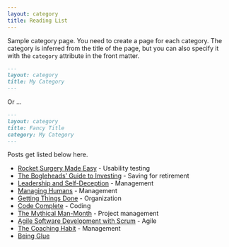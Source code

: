```yaml
---
layout: category
title: Reading List
---
```



Sample category page. You need to create a page for each category.
The category is inferred from the title of the page, but you can also
specify it with the `category` attribute in the front matter.

```md
---
layout: category
title: My Category
---
```

Or ...

```md
---
layout: category
title: Fancy Title
category: My Category
---
```

Posts get listed below here.

<ul>
  <li><a href="http://www.amazon.com/gp/product/B002UXRGNO">Rocket Surgery Made Easy</a> - Usability testing</li>
  <li><a href="http://www.amazon.com/gp/product/0471730335">The Bogleheads’ Guide to Investing</a> - Saving for retirement</li>
  <li><a href="http://www.amazon.com/gp/product/B00GUPYRUS">Leadership and Self-Deception</a> - Management</li>
  <li><a href="http://www.amazon.com/gp/product/1430243147">Managing Humans</a> - Management</li>
  <li><a href="http://www.amazon.com/gp/product/0142000280">Getting Things Done</a> - Organization</li>
  <li><a href="http://www.amazon.com/Code-Complete-Practical-Handbook-Construction/dp/0735619670">Code Complete</a> - Coding</li>
  <li><a href="http://www.amazon.com/Mythical-Man-Month-Software-Engineering-Anniversary/dp/0201835959">The Mythical Man-Month</a> - Project management</li>
  <li><a href="http://www.amazon.com/gp/product/0130676349">Agile Software Development with Scrum</a> - Agile</li>
  <li><a href="https://www.amazon.com/Coaching-Habit-Less-Change-Forever/dp/0978440749">The Coaching Habit</a> - Management</li>
  <li><a href="https://noidea.dog/glue">Being Glue</a></li>
</ul>
